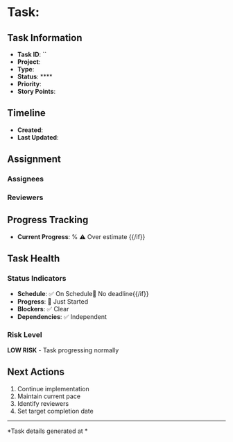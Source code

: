 # Task: 

## Task Information
- **Task ID**: ``
- **Project**: 
- **Type**: 
- **Status**: ****
- **Priority**: 
- **Story Points**: 

## Timeline
- **Created**: 
- **Last Updated**: 



## Assignment
### Assignees


### Reviewers


## Progress Tracking
- **Current Progress**: %
⚠️ Over estimate
{{/if}}























## Task Health

### Status Indicators
- **Schedule**: ✅ On Schedule📅 No deadline{{/if}}
- **Progress**: 🔴 Just Started
- **Blockers**: ✅ Clear
- **Dependencies**: ✅ Independent

### Risk Level

**LOW RISK** - Task progressing normally


## Next Actions
1. Continue implementation
2. Maintain current pace
3. Identify reviewers
4. Set target completion date

---
*Task details generated at *